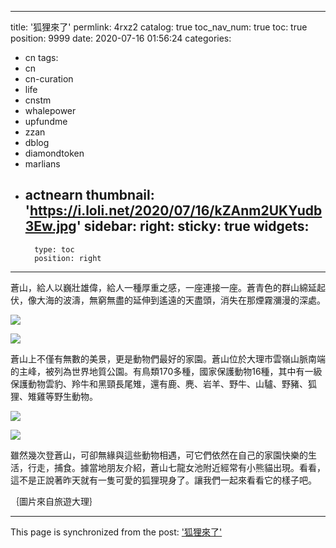 
---
title: '狐狸來了'
permlink: 4rxz2
catalog: true
toc_nav_num: true
toc: true
position: 9999
date: 2020-07-16 01:56:24
categories:
- cn
tags:
- cn
- cn-curation
- life
- cnstm
- whalepower
- upfundme
- zzan
- dblog
- diamondtoken
- marlians
- actnearn
thumbnail: 'https://i.loli.net/2020/07/16/kZAnm2UKYudb3Ew.jpg'
sidebar:
    right:
        sticky: true
widgets:
    -
        type: toc
        position: right
---


蒼山，給人以巍壯雄偉，給人一種厚重之感，一座連接一座。蒼青色的群山綿延起伏，像大海的波濤，無窮無盡的延伸到遙遠的天盡頭，消失在那煙霧瀰漫的深處。


![](https://i.loli.net/2020/07/16/kZAnm2UKYudb3Ew.jpg)

![](https://i.loli.net/2020/07/16/yMkuB6VlqXgFh2L.jpg)


蒼山上不僅有無數的美景，更是動物們最好的家園。蒼山位於大理市雲嶺山脈南端的主峰，被列為世界地質公園。有鳥類170多種，國家保護動物16種，其中有一級保護動物雲豹、羚牛和黑頸長尾雉，還有鹿、麂、岩羊、野牛、山驢、野豬、狐狸、雉雞等野生動物。


![](https://i.loli.net/2020/07/16/X4oWkOB78fYurxV.jpg)

![](https://i.loli.net/2020/07/16/ML2JD1kUZfj9n8A.jpg)


雖然幾次登蒼山，可卻無緣與這些動物相遇，可它們依然在自己的家園快樂的生活，行走，捕食。據當地朋友介紹，蒼山七龍女池附近經常有小熊貓出現。看看，這不是正說著昨天就有一隻可愛的狐狸現身了。讓我們一起來看看它的樣子吧。


｛圖片來自旅遊大理｝

- - -

This page is synchronized from the post: ['狐狸來了'](https://steemit.com/@sunai/4rxz2)

